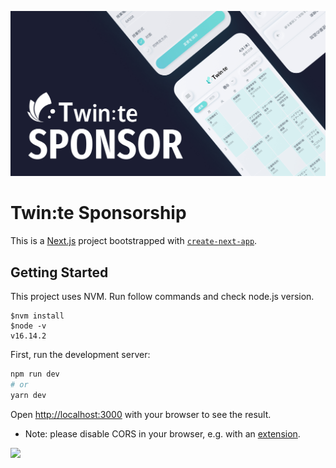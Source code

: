![](public/images/sponsor-ogp.jpg)

# Twin:te Sponsorship

This is a [Next.js](https://nextjs.org/) project bootstrapped with [`create-next-app`](https://github.com/vercel/next.js/tree/canary/packages/create-next-app).

## Getting Started

This project uses NVM.
Run follow commands and check node.js version.

```
$nvm install
$node -v
v16.14.2
```

First, run the development server:

```bash
npm run dev
# or
yarn dev
```

Open [http://localhost:3000](http://localhost:3000) with your browser to see the result.

- Note: please disable CORS in your browser, e.g. with an [extension](https://chrome.google.com/webstore/detail/allow-cors-access-control/lhobafahddgcelffkeicbaginigeejlf).

[![](https://www.datocms-assets.com/31049/1618983297-powered-by-vercel.svg)](https://vercel.com?utm_source=twin-te&utm_campaign=oss)